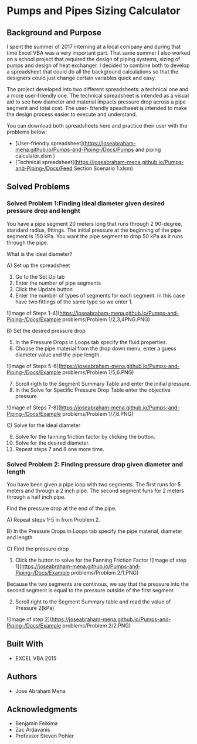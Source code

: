 # Pumps and Pipes Sizing Calculator

## Background and Purpose

  I spent the summer of 2017 interning at a local company and during that time Excel VBA was a very important part. 
 That same summer I also worked on a school project that required the design of piping systems, sizing of pumps 
 and design of heat exchanger. I decided to combine both to develop a spreadsheet that could do all the background calculations
 so that the designers could just change certain variables quick and easy. 
 
  The project developed into two different spreadsheets: a technical one and a more user-friendly one. The technical spreadsheet
 is intended as a visual aid to see how diameter and material impacts pressure drop across a pipe segment and total cost. The user-
 friendly speadhseet is intended to make the design process easier to execute and understand. 

  You can download both spreadsheets here and practice their user with the problems below:
  
 * [User-friendly spreadsheet](https://joseabraham-mena.github.io/Pumps-and-Piping-/Docs/Pumps and piping calculator.xlsm ) 
 * [Technical spreadsheet](https://joseabraham-mena.github.io/Pumps-and-Piping-/Docs/Feed Section Scenario 1.xlsm) 
 

## Solved Problems

### Solved Problem 1:Finding ideal diameter given desired pressure drop and lenght

You have a pipe segment 20 meters long that runs through 2 90-degree, standard radius, fittings. 
The initial pressure at the beginning of the pipe segment is 150 kPa. 
You want the pipe segment to drop 50 kPa as it runs through the pipe. 

What is the ideal diameter?

A) Set up the spreadsheet

  1. Go to the Set Up tab
  2. Enter the number of pipe segments
  3. Click the Update button
  4. Enter the number of types of segments for each segment. In this case have two fittings
     of the same type so we enter 1.
   
 ![Image of Steps 1-4](https://joseabraham-mena.github.io/Pumps-and-Piping-/Docs/Example problems/Problem 1/2,3,4PNG.PNG)  

B) Set the desired pressure drop

  5. In the Pressure Drops in Loops tab specify the fluid properties.
  6. Choose the pipe material from the drop down menu, enter a guess diameter value
     and the pipe length. 
     
 ![Image of Steps 5-6](https://joseabraham-mena.github.io/Pumps-and-Piping-/Docs/Example problems/Problem 1/5,6.PNG)
  
  7. Scroll rigth to the Segment Summary Table and enter the initial pressure.
  8. In the Solve for Specific Pressure Drop Table enter the objective pressure.
  
![Image of Steps 7-8](https://joseabraham-mena.github.io/Pumps-and-Piping-/Docs/Example problems/Problem 1/7,8.PNG)

C) Solve for the ideal diameter

  9.  Solve for the fanning friction factor by clicking the button. 
  10. Solve for the desired diameter.
  11. Repeat steps 7 and 8 one more time. 

### Solved Problem 2: Finding pressure drop given diameter and length

You have been given a pipe loop with two segments. The first runs for 5 meters and through a 2 inch
pipe. The second segment funs for 2 meters through a half inch pipe. 

Find the pressure drop at the end of the pipe. 

A) Repeat steps 1-5 in from Problem 2.

B) In the Pressure Drops in Loops tab specify the pipe material, diameter and length

C) Find the pressure drop

   1. Click the button to solve for the Fanning Friction Factor
![Image of step 1](https://joseabraham-mena.github.io/Pumps-and-Piping-/Docs/Example problems/Problem 2/1.PNG)   

   Because the two segments are continous, we say that the pressure into the second segment is equal to the
   pressure outside of the first segment

   2. Scroll right to the Segment Summary table and read the value of Pressure 2(kPa)
   
 ![Image of step 2](https://joseabraham-mena.github.io/Pumps-and-Piping-/Docs/Example problems/Problem 2/2.PNG)

## Built With

  * EXCEL VBA 2015

## Authors

  * Jose Abraham Mena 

## Acknowledgments

  * Benjamin Feikima
  * Zac Ardavanis
  * Professor Steven Pohler

